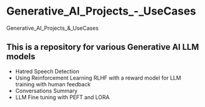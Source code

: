 # Generative_AI_Projects_-_UseCases
Generative_AI_Projects_&amp;_UseCases

## This is a repository for various Generative AI LLM models 
 - Hatred Speech Detection
 - Using Reinforcement Learning RLHF with a reward model for LLM training with human feedback
 - Conversations Summary
 - LLM Fine tuning with PEFT and LORA
